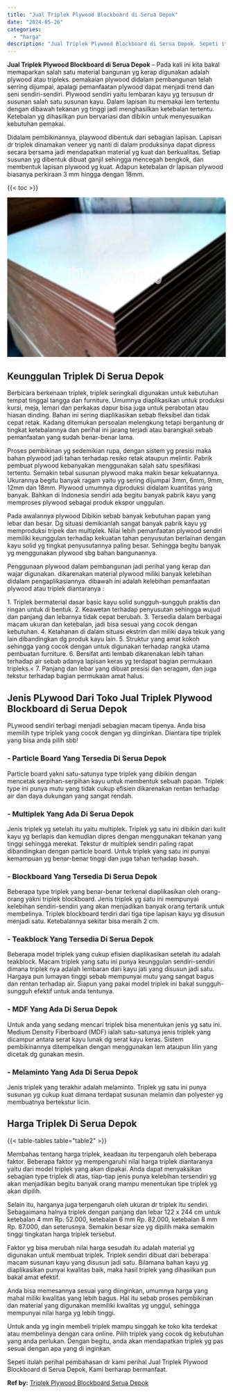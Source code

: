 ```yaml
---
title: "Jual Triplek Plywood Blockboard di Serua Depok"
date: "2024-05-26"
categories: 
  - "harga"
description: "Jual Triplek Plywood Blockboard di Serua Depok. Sepeti itulah perihal pembahasan dr kami perihal Jual Triplek Plywood Blockboard di Serua Depok, Kami berhara..."
---
```


**Jual Triplek Plywood Blockboard di Serua Depok** – Pada kali ini kita bakal memaparkan salah satu material bangunan yg kerap digunakan adalah plywood atau tripleks. pemakaian plywood didalam pembangunan telah serring dijumpai, apalagi pemanfaatan plywood dapat menjadi trend dan seni sendiri-sendiri. Plywood sendiri yaitu lembaran kayu yg tersusun dr susunan salah satu susunan kayu. Dalam lapisan itu memakai lem tertentu dengan dibawah tekanan yg tinggi jadi menghasilkan ketebalan tertentu. Ketebalan yg dihasilkan pun bervariasi dan dibikin untuk menyesuaikan kebutuhan pemakai.

Didalam pembikinannya, playwood dibentuk dari sebagian lapisan. Lapisan dr triplek dinamakan veneer yg nanti di dalam produksinya dapat dipress secara bersama jadi mendapatkan material yg kuat dan berkualitas. Setiap susunan yg dibentuk dibuat ganjil sehingga mencegah bengkok, dan membentuk lapisan plywood yg kuat. Adapun ketebalan dr lapisan plywood biasanya perkiraan 3 mm hingga dengan 18mm.

{{< toc >}}

![Jual Triplek Plywood Blockboard di Serua Depok](/images/jual-triplek-murah-37.png)

## Keunggulan Triplek Di Serua Depok

Berbicara berkenaan triplek, triplek seringkali digunakan untuk kebutuhan tempat tinggal tangga dan furniture. Umumnya diaplikasikan untuk produksi kursi, meja, lemari dan perkakas dapur bisa juga untuk perabotan atau hiasan dinding. Bahan ini sering diaplikasikan sebab fleksibel dan tidak cepat retak. Kadang ditemukan persoalan melengkung tetapi bergantung dr tingkat ketebalannya dan perihal ini jarang terjadi atau barangkali sebab pemanfaatan yang sudah benar-benar lama.

Proses pembikinan yg sedemikian rupa, dengan sistem yg presisi maka bahan plywood jadi tahan terhadap resiko retak ataupun melintir. Pabrik pembuat plywood kebanyakan menggunakan salah satu spesifikasi tertentu. Semakin tebal susunan plywood maka makin besar kekuatannya. Ukurannya begitu banyak ragam yaitu yg sering dijumpai 3mm, 6mm, 9mm, 12mm dan 18mm. Plywood umumnya diproduksi didalam kuantitas yang banyak. Bahkan di Indonesia sendiri ada begitu banyak pabrik kayu yang memproses plywood sebagai produk ekspor unggulan.

Pada awalannya plywood Dibikin sebab banyak kebutuhan papan yang lebar dan besar. Dg situasi demikianlah sangat banyak pabrik kayu yg memproduksi tripek dan multiplek. Nilai lebih pemanfaatan plywood sendiri memiliki keunggulan terhadap kekuatan tahan penyusutan berlainan dengan kayu solid yg tingkat penyusutannya paling besar. Sehingga begitu banyak yg menggunakan plywood sbg bahan bangunannya.

Penggunaan plywood dalam pembangunan jadi perihal yang kerap dan wajar digunakan. dikarenakan material plywood miliki banyak kelebihan didalam pengaplikasiannya. dibawah ini adalah kelebihan pemanfaatan plywood atau triplek diantaranya :

1\. Triplek bermaterial dasar basic kayu solid sungguh-sungguh praktis dan ringan untuk di bentuk. 2. Keawetan terhadap penyusutan sehingga wujud dan panjang dan lebarnya tidak cepat berubah. 3. Tersedia dalam berbagai macam ukuran dan ketebalan, jadi bisa sesuai yang cocok dengan kebutuhan. 4. Ketahanan di dalam situasi ekstrim dan miliki daya tekuk yang lain dibandingkan dg produk kayu lain. 5. Struktur yang amat kokoh sehingga yang cocok dengan untuk digunakan terhadap rangka utama pembuatan furniture. 6. Bersifat anti lembab dikarenakan lebih tahan terhadap air sebab adanya lapisan keras yg terdapat bagian permukaan tripleks.< 7. Panjang dan lebar yang dibuat presisi dan seragam, dan juga tekstur terhadap bagian permukaan amat halus.

## Jenis PLywood Dari Toko Jual Triplek Plywood Blockboard di Serua Depok

PLywood sendiri terbagi menjadi sebagian macam tipenya. Anda bisa memilih type triplek yang cocok dengan yg diinginkan. Diantara tipe triplek yang bisa anda pilih sbb!

### \- Particle Board Yang Tersedia Di Serua Depok

Particle board yakni satu-satunya type triplek yang dibikin dengan mencetak serpihan-serpihan kayu untuk membentuk sebuah papan. Triplek type ini punya mutu yang tidak cukup efisien dikarenakan rentan terhadap air dan daya dukungan yang sangat rendah.

### \- Multiplek Yang Ada Di Serua Depok

Jenis triplek yg setelah itu yaitu multiplek. Triplek yg satu ini dibikin dari kulit kayu yg berlapis dan kemudian dipres dengan menggunakan tekanan yang tinggi sehingga merekat. Tekstur dr multiplek sendiri paling rapat dibandingkan dengan particle board. Untuk triplek yang satu ini punyai kemampuan yg benar-benar tinggi dan juga tahan terhadap basah.

### \- Blockboard Yang Tersedia Di Serua Depok

Beberapa type triplek yang benar-benar terkenal diaplikasikan oleh orang-orang yakni triplek blockboard. Jenis triplek yg satu ini mempunyai kelebihan sendiri-sendiri yang akan menjadikan banyak orang tertarik untuk membelinya. Triplek blockboard terdiri dari tiga tipe lapisan kayu yg disusun menjadi satu. Ketebalannya sekitar bisa meraih 2 cm.

### \- Teakblock Yang Tersedia Di Serua Depok

Beberapa model triplek yang cukup efisien diaplikasikan setelah itu adalah teakblock. Macam triplek yang satu ini punya keunggulan sendiri-sendiri dimana triplek nya adalah lembaran dari kayu jati yang disusun jadi satu. Hargaya pun lumayan tinggi sebab mempunyai mutu yang sangat bagus dan rentan terhadap air. Siapun yang pakai model triplek ini bakal sungguh-sungguh efektif untuk anda tentunya.

### \- MDF Yang Ada Di Serua Depok

Untuk anda yang sedang mencari triplek bisa menentukan jenis yg satu ini. Medium Density Fiberboard (MDF) ialah satu-satunya jenis triplek yang dicampur antara serat kayu lunak dg serat kayu keras. Sistem pembikinannya ditempelkan dengan menggunakan lem ataupun lilin yang dicetak dg gunakan mesin.

### \- Melaminto Yang Ada Di Serua Depok

Jenis triplek yang terakhir adalah melaminto. Triplek yg satu ini punya susunan yg cukup kuat dimana terdapat susunan melamin dan polyester yg membuatnya bertekstur licin.

## Harga Triplek Di Serua Depok

{{< table-tables table="table2" >}}

Membahas tentang harga triplek, keadaan itu terpengaruh oleh beberapa faktor. Beberapa faktor yg mempengaruhi nilai harga triplek diantaranya yaitu dari model triplek yang akan dipakai. Anda dapat menyaksikan sebagian type triplek di atas, tiap-tiap jenis punya kelebihan tersendiri yg akan menjadikan begitu banyak orang mampu menentukan tipe triplek yg akan dipilih.

Selain itu, harganya juga terpengaruh oleh ukuran dr triplek itu sendiri. Sebagaimana halnya triplek dengan panjang dan lebar 122 x 244 cm untuk ketebalan 4 mm Rp. 52.000, ketebalan 6 mm Rp. 82.000, ketebalan 8 mm Rp. 87.000, dan seterusnya. Semakin besar size yg dipilih maka semakin tinggi tingkatan harga triplek tersebut.

Faktor yg bisa merubah nilai harga sesudah itu adalah material yg digunakan untuk membuat triplek. Triplek sendiri dibuat dari beberapa macam susunan kayu yang disusun jadi satu. Bilamana bahan kayu yg diaplikasikan punyai kwalitas baik, maka hasil triplek yang dihasilkan pun bakal amat efektif.

Anda bisa memesannya sesuai yang diinginkan, umumnya harga yang mahal miliki kwalitas yang lebih bagus. Hal itu sebab proses pembikinan dan material yang digunakan memiliki kwalitas yg unggul, sehingga mempunyai nilai harga yg lebih tinggi.

Untuk anda yg ingin membeli triplek mampu singgah ke toko kita terdekat atau membelinya dengan cara online. Pilih triplek yang cocok dg kebutuhan yang anda perlukan. Dengan begitu, anda akan mendapatkan triplek yg pas sesuai dengan apa yang di inginkan.

Sepeti itulah perihal pembahasan dr kami perihal Jual Triplek Plywood Blockboard di Serua Depok, Kami berharap bermanfaat.

**Ref by:** [Triplek Plywood Blockboard Serua Depok](https://id.wikipedia.org/wiki/Triplek)

